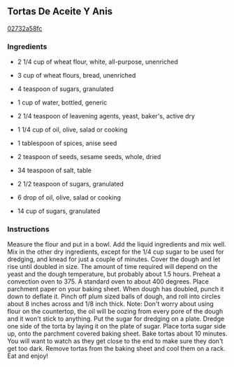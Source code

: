 ## Tortas De Aceite Y Anis

[02732a58fc](http://www.food.com/recipe/tortas-de-aceite-y-an-s-499028)

### Ingredients

 - 2 1/4 cup of wheat flour, white, all-purpose, unenriched

 - 3 cup of wheat flours, bread, unenriched

 - 4 teaspoon of sugars, granulated

 - 1 cup of water, bottled, generic

 - 2 1/4 teaspoon of leavening agents, yeast, baker's, active dry

 - 1 1/4 cup of oil, olive, salad or cooking

 - 1 tablespoon of spices, anise seed

 - 2 teaspoon of seeds, sesame seeds, whole, dried

 - 34 teaspoon of salt, table

 - 2 1/2 teaspoon of sugars, granulated

 - 6 drop of oil, olive, salad or cooking

 - 14 cup of sugars, granulated

### Instructions

Measure the flour and put in a bowl. Add the liquid ingredients and mix well. Mix in the other dry ingredients, except for the 1/4 cup sugar to be used for dredging, and knead for just a couple of minutes. Cover the dough and let rise until doubled in size. The amount of time required will depend on the yeast and the dough temperature, but probably about 1.5 hours. Preheat a convection oven to 375. A standard oven to about 400 degrees. Place parchment paper on your baking sheet. When dough has doubled, punch it down to deflate it. Pinch off plum sized balls of dough, and roll into circles about 8 inches across and 1/8 inch thick. Note: Don't worry about using flour on the countertop, the oil will be oozing from every pore of the dough and it won't stick to anything. Put the sugar for dredging on a plate. Dredge one side of the torta by laying it on the plate of sugar. Place torta sugar side up, onto the parchment covered baking sheet. Bake tortas about 10 minutes. You will want to watch as they get close to the end to make sure they don't get too dark. Remove tortas from the baking sheet and cool them on a rack. Eat and enjoy!